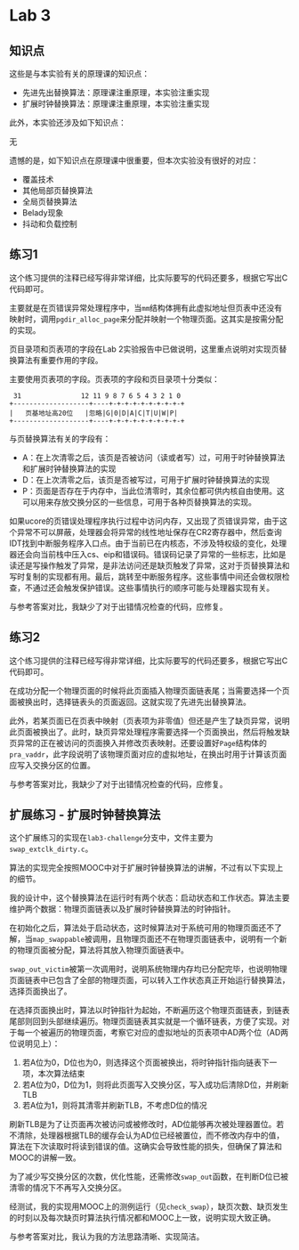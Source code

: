 # Lab 3

## 知识点

这些是与本实验有关的原理课的知识点：

* 先进先出替换算法：原理课注重原理，本实验注重实现
* 扩展时钟替换算法：原理课注重原理，本实验注重实现

此外，本实验还涉及如下知识点：

无

遗憾的是，如下知识点在原理课中很重要，但本次实验没有很好的对应：

* 覆盖技术
* 其他局部页替换算法
* 全局页替换算法
* Belady现象
* 抖动和负载控制

## 练习1

这个练习提供的注释已经写得非常详细，比实际要写的代码还要多，根据它写出C代码即可。

主要就是在页错误异常处理程序中，当`mm`结构体拥有此虚拟地址但页表中还没有映射时，调用`pgdir_alloc_page`来分配并映射一个物理页面。这其实是按需分配的实现。

页目录项和页表项的字段在Lab 2实验报告中已做说明，这里重点说明对实现页替换算法有重要作用的字段。

主要使用页表项的字段。页表项的字段和页目录项十分类似：

```
 31               12 11 9 8 7 6 5 4 3 2 1 0
+-------------------+----+-+-+-+-+-+-+-+-+-+
|   页基地址高20位   |忽略|G|0|D|A|C|T|U|W|P|
+-------------------+----+-+-+-+-+-+-+-+-+-+
```

与页替换算法有关的字段有：

- A：在上次清零之后，该页是否被访问（读或者写）过，可用于时钟替换算法和扩展时钟替换算法的实现
- D：在上次清零之后，该页是否被写过，可用于扩展时钟替换算法的实现
- P：页面是否存在于内存中，当此位清零时，其余位都可供内核自由使用。这可以用来存放交换分区的一些信息，可用于各种页替换算法的实现。

如果ucore的页错误处理程序执行过程中访问内存，又出现了页错误异常，由于这个异常不可以屏蔽，处理器会将异常的线性地址保存在CR2寄存器中，然后查询IDT找到中断服务程序入口点。由于当前已在内核态，不涉及特权级的变化，处理器还会向当前栈中压入cs、eip和错误码。错误码记录了异常的一些标志，比如是读还是写操作触发了异常，是非法访问还是缺页触发了异常，这对于页替换算法和写时复制的实现都有用。最后，跳转至中断服务程序。这些事情中间还会做权限检查，不通过还会触发保护错误。这些事情执行的顺序可能与处理器实现有关。

与参考答案对比，我缺少了对于出错情况检查的代码，应修复。

## 练习2

这个练习提供的注释已经写得非常详细，比实际要写的代码还要多，根据它写出C代码即可。

在成功分配一个物理页面的时候将此页面插入物理页面链表尾；当需要选择一个页面被换出时，选择链表头的页面返回。这就实现了先进先出替换算法。

此外，若某页面已在页表中映射（页表项为非零值）但还是产生了缺页异常，说明此页面被换出了。此时，缺页异常处理程序需要选择一个页面换出，然后将触发缺页异常的正在被访问的页面换入并修改页表映射。还要设置好`Page`结构体的`pra_vaddr`，此字段说明了该物理页面对应的虚拟地址，在换出时用于计算该页面应写入交换分区的位置。

与参考答案对比，我缺少了对于出错情况检查的代码，应修复。

## 扩展练习 - 扩展时钟替换算法

这个扩展练习的实现在`lab3-challenge`分支中，文件主要为`swap_extclk_dirty.c`。

算法的实现完全按照MOOC中对于扩展时钟替换算法的讲解，不过有以下实现上的细节。

我的设计中，这个替换算法在运行时有两个状态：启动状态和工作状态。算法主要维护两个数据：物理页面链表以及扩展时钟替换算法的时钟指针。

在初始化之后，算法处于启动状态，这时候算法对于系统可用的物理页面还不了解，当`map_swappable`被调用，且物理页面还不在物理页面链表中，说明有一个新的物理页面被分配，算法将其放入物理页面链表中。

`swap_out_victim`被第一次调用时，说明系统物理内存均已分配完毕，也说明物理页面链表中已包含了全部的物理页面，可以转入工作状态真正开始运行替换算法，选择页面换出了。

在选择页面换出时，算法以时钟指针为起始，不断遍历这个物理页面链表，到链表尾部则回到头部继续遍历。物理页面链表其实就是一个循环链表，方便了实现。对于每一个被遍历的物理页面，考察它对应的虚拟地址的页表项中AD两个位（AD两位说明见上）：

1. 若A位为0，D位也为0，则选择这个页面被换出，将时钟指针指向链表下一项，本次算法结束
2. 若A位为0，D位为1，则将此页面写入交换分区，写入成功后清除D位，并刷新TLB
3. 若A位为1，则将其清零并刷新TLB，不考虑D位的情况

刷新TLB是为了让页面再次被访问或被修改时，AD位能够再次被处理器置位。若不清除，处理器根据TLB的缓存会认为AD位已经被置位，而不修改内存中的值，算法在下次读取时将读到错误的值。这确实会导致性能的损失，但确保了算法和MOOC的讲解一致。

为了减少写交换分区的次数，优化性能，还需修改`swap_out`函数，在判断D位已被清零的情况下不再写入交换分区。

经测试，我的实现用MOOC上的测例运行（见`check_swap`），缺页次数、缺页发生的时刻以及每次缺页时算法执行情况都和MOOC上一致，说明实现大致正确。

与参考答案对比，我认为我的方法思路清晰、实现简洁。